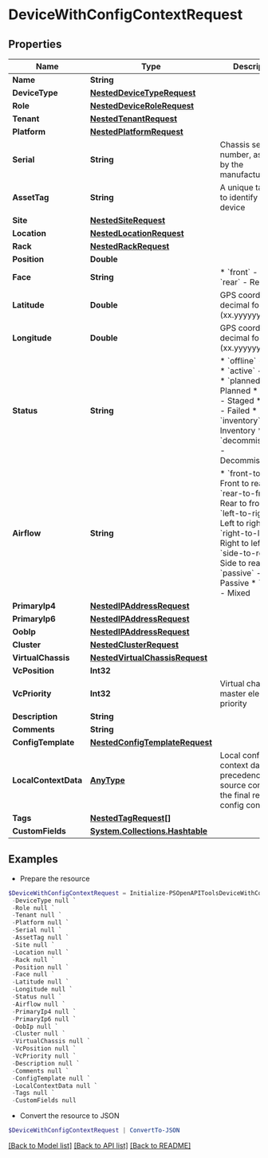 # DeviceWithConfigContextRequest
## Properties

Name | Type | Description | Notes
------------ | ------------- | ------------- | -------------
**Name** | **String** |  | [optional] 
**DeviceType** | [**NestedDeviceTypeRequest**](NestedDeviceTypeRequest.md) |  | 
**Role** | [**NestedDeviceRoleRequest**](NestedDeviceRoleRequest.md) |  | 
**Tenant** | [**NestedTenantRequest**](NestedTenantRequest.md) |  | [optional] 
**Platform** | [**NestedPlatformRequest**](NestedPlatformRequest.md) |  | [optional] 
**Serial** | **String** | Chassis serial number, assigned by the manufacturer | [optional] 
**AssetTag** | **String** | A unique tag used to identify this device | [optional] 
**Site** | [**NestedSiteRequest**](NestedSiteRequest.md) |  | 
**Location** | [**NestedLocationRequest**](NestedLocationRequest.md) |  | [optional] 
**Rack** | [**NestedRackRequest**](NestedRackRequest.md) |  | [optional] 
**Position** | **Double** |  | [optional] 
**Face** | **String** | * &#x60;front&#x60; - Front * &#x60;rear&#x60; - Rear | [optional] 
**Latitude** | **Double** | GPS coordinate in decimal format (xx.yyyyyy) | [optional] 
**Longitude** | **Double** | GPS coordinate in decimal format (xx.yyyyyy) | [optional] 
**Status** | **String** | * &#x60;offline&#x60; - Offline * &#x60;active&#x60; - Active * &#x60;planned&#x60; - Planned * &#x60;staged&#x60; - Staged * &#x60;failed&#x60; - Failed * &#x60;inventory&#x60; - Inventory * &#x60;decommissioning&#x60; - Decommissioning | [optional] 
**Airflow** | **String** | * &#x60;front-to-rear&#x60; - Front to rear * &#x60;rear-to-front&#x60; - Rear to front * &#x60;left-to-right&#x60; - Left to right * &#x60;right-to-left&#x60; - Right to left * &#x60;side-to-rear&#x60; - Side to rear * &#x60;passive&#x60; - Passive * &#x60;mixed&#x60; - Mixed | [optional] 
**PrimaryIp4** | [**NestedIPAddressRequest**](NestedIPAddressRequest.md) |  | [optional] 
**PrimaryIp6** | [**NestedIPAddressRequest**](NestedIPAddressRequest.md) |  | [optional] 
**OobIp** | [**NestedIPAddressRequest**](NestedIPAddressRequest.md) |  | [optional] 
**Cluster** | [**NestedClusterRequest**](NestedClusterRequest.md) |  | [optional] 
**VirtualChassis** | [**NestedVirtualChassisRequest**](NestedVirtualChassisRequest.md) |  | [optional] 
**VcPosition** | **Int32** |  | [optional] 
**VcPriority** | **Int32** | Virtual chassis master election priority | [optional] 
**Description** | **String** |  | [optional] 
**Comments** | **String** |  | [optional] 
**ConfigTemplate** | [**NestedConfigTemplateRequest**](NestedConfigTemplateRequest.md) |  | [optional] 
**LocalContextData** | [**AnyType**](.md) | Local config context data takes precedence over source contexts in the final rendered config context | [optional] 
**Tags** | [**NestedTagRequest[]**](NestedTagRequest.md) |  | [optional] 
**CustomFields** | [**System.Collections.Hashtable**](AnyType.md) |  | [optional] 

## Examples

- Prepare the resource
```powershell
$DeviceWithConfigContextRequest = Initialize-PSOpenAPIToolsDeviceWithConfigContextRequest  -Name null `
 -DeviceType null `
 -Role null `
 -Tenant null `
 -Platform null `
 -Serial null `
 -AssetTag null `
 -Site null `
 -Location null `
 -Rack null `
 -Position null `
 -Face null `
 -Latitude null `
 -Longitude null `
 -Status null `
 -Airflow null `
 -PrimaryIp4 null `
 -PrimaryIp6 null `
 -OobIp null `
 -Cluster null `
 -VirtualChassis null `
 -VcPosition null `
 -VcPriority null `
 -Description null `
 -Comments null `
 -ConfigTemplate null `
 -LocalContextData null `
 -Tags null `
 -CustomFields null
```

- Convert the resource to JSON
```powershell
$DeviceWithConfigContextRequest | ConvertTo-JSON
```

[[Back to Model list]](../README.md#documentation-for-models) [[Back to API list]](../README.md#documentation-for-api-endpoints) [[Back to README]](../README.md)

